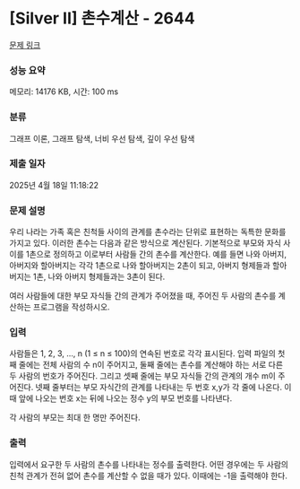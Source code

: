 # [Silver II] 촌수계산 - 2644 

[문제 링크](https://www.acmicpc.net/problem/2644) 

### 성능 요약

메모리: 14176 KB, 시간: 100 ms

### 분류

그래프 이론, 그래프 탐색, 너비 우선 탐색, 깊이 우선 탐색

### 제출 일자

2025년 4월 18일 11:18:22

### 문제 설명

<p>우리 나라는 가족 혹은 친척들 사이의 관계를 촌수라는 단위로 표현하는 독특한 문화를 가지고 있다. 이러한 촌수는 다음과 같은 방식으로 계산된다. 기본적으로 부모와 자식 사이를 1촌으로 정의하고 이로부터 사람들 간의 촌수를 계산한다. 예를 들면 나와 아버지, 아버지와 할아버지는 각각 1촌으로 나와 할아버지는 2촌이 되고, 아버지 형제들과 할아버지는 1촌, 나와 아버지 형제들과는 3촌이 된다.</p>

<p>여러 사람들에 대한 부모 자식들 간의 관계가 주어졌을 때, 주어진 두 사람의 촌수를 계산하는 프로그램을 작성하시오.</p>

### 입력 

 <p>사람들은 1, 2, 3, …, n (1 ≤ n ≤ 100)의 연속된 번호로 각각 표시된다. 입력 파일의 첫째 줄에는 전체 사람의 수 n이 주어지고, 둘째 줄에는 촌수를 계산해야 하는 서로 다른 두 사람의 번호가 주어진다. 그리고 셋째 줄에는 부모 자식들 간의 관계의 개수 m이 주어진다. 넷째 줄부터는 부모 자식간의 관계를 나타내는 두 번호 x,y가 각 줄에 나온다. 이때 앞에 나오는 번호 x는 뒤에 나오는 정수 y의 부모 번호를 나타낸다.</p>

<p>각 사람의 부모는 최대 한 명만 주어진다.</p>

### 출력 

 <p>입력에서 요구한 두 사람의 촌수를 나타내는 정수를 출력한다. 어떤 경우에는 두 사람의 친척 관계가 전혀 없어 촌수를 계산할 수 없을 때가 있다. 이때에는 -1을 출력해야 한다.</p>

